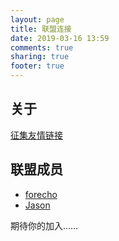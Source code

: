 ```yaml
---
layout: page
title: 联盟连接
date: 2019-03-16 13:59
comments: true
sharing: true
footer: true
---
```


## 关于

[征集友情链接](/collect-friendship-links.html)

## 联盟成员

- [forecho](https://blog.forecho.com/)
- [Jason](https://atjason.com/)

期待你的加入……


